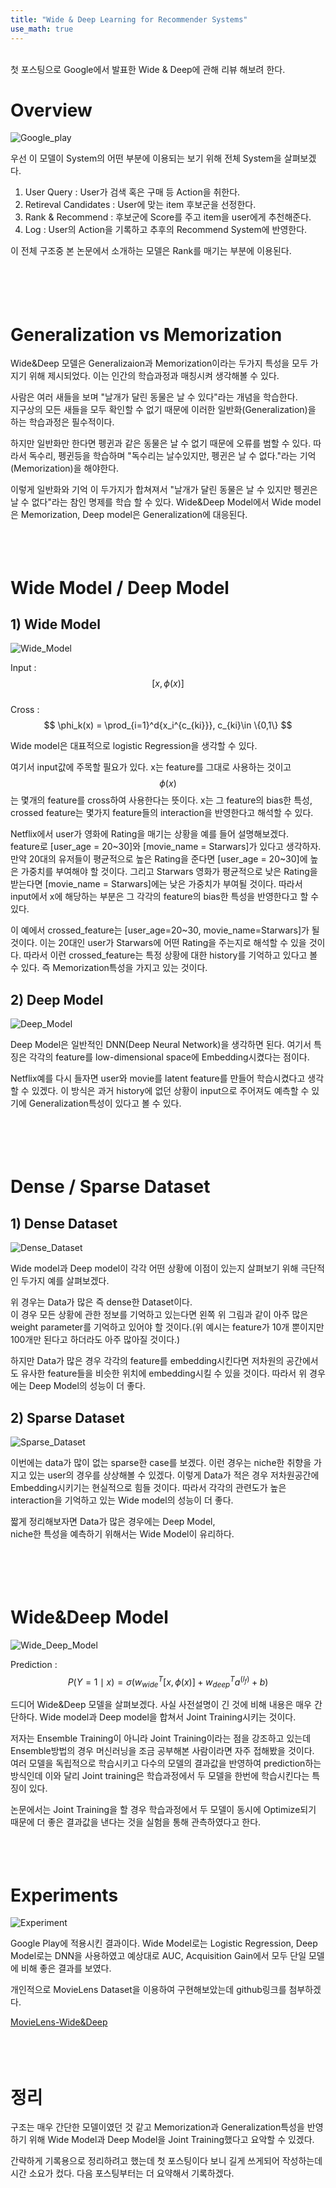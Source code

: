 ```yaml
---
title: "Wide & Deep Learning for Recommender Systems"
use_math: true
---
```


<br/>  
첫 포스팅으로 Google에서 발표한 Wide & Deep에 관해 리뷰 해보려 한다.    
<br/>

# Overview

![Google_play](../img/wide_n_deep/Google_play.png)

우선 이 모델이 System의 어떤 부분에 이용되는 보기 위해 전체 System을 살펴보겠다.

1. User Query : User가 검색 혹은 구매 등 Action을 취한다.
2. Retireval Candidates : User에 맞는 item 후보군을 선정한다.
3. Rank & Recommend : 후보군에 Score를 주고 item을 user에게 추천해준다.
4. Log : User의 Action을 기록하고 추후의 Recommend System에 반영한다.

이 전체 구조중 본 논문에서 소개하는 모델은 Rank를 매기는 부분에 이용된다.  
<br/><br/><br/><br/>

# Generalization vs Memorization

Wide&Deep 모델은 Generalizaion과 Memorization이라는 두가지 특성을 모두 가지기 위해 제시되었다. 이는 인간의 학습과정과 매칭시켜 생각해볼 수 있다.  

사람은 여러 새들을 보며 "날개가 달린 동물은 날 수 있다"라는 개념을 학습한다.  
지구상의 모든 새들을 모두 확인할 수 없기 때문에 이러한 일반화(Generalization)을 하는 학습과정은 필수적이다.  

하지만 일반화만 한다면 펭귄과 같은 동물은 날 수 없기 때문에 오류를 범할 수 있다. 따라서 독수리, 펭귄등을 학습하며 "독수리는 날수있지만, 펭귄은 날 수 없다."라는 기억(Memorization)을 해야한다.  

이렇게 일반화와 기억 이 두가지가 합쳐져서 "날개가 달린 동물은 날 수 있지만 펭귄은 날 수 없다"라는 참인 명제를 학습 할 수 있다.  Wide&Deep Model에서 Wide model은 Memorization, Deep model은 Generalization에 대응된다.
<br/><br/><br/><br/>

# Wide Model / Deep Model

## 1) Wide Model
![Wide_Model](../img/wide_n_deep/Wide_Model.png)

Input : $$ [x, \phi(x)] $$  
Cross : $$ \phi_k(x) = \prod_{i=1}^d{x_i^{c_{ki}}},    c_{ki}\in  \{0,1\} $$

Wide model은 대표적으로 logistic Regression을 생각할 수 있다.  

여기서 input값에 주목할 필요가 있다. 
x는 feature를 그대로 사용하는 것이고  
$$\phi(x)$$는 몇개의 feature를 cross하여 사용한다는 뜻이다. x는 그 feature의 bias한 특성, crossed feature는 몇가지 feature들의 interaction을 반영한다고 해석할 수 있다.  

Netflix에서 user가 영화에 Rating을 매기는 상황을 예를 들어 설명해보겠다.  
feature로 [user_age = 20~30]와 [movie_name = Starwars]가 있다고 생각하자. 만약 20대의 유저들이 평균적으로 높은 Rating을 준다면 [user_age = 20~30]에 높은 가중치를 부여해야 할 것이다.
그리고 Starwars 영화가 평균적으로 낮은 Rating을 받는다면 [movie_name = Starwars]에는 낮은 가중치가 부여될 것이다. 따라서 input에서 x에 해당하는 부분은 그 각각의 feature의 bias한 특성을 반영한다고 할 수 있다.  

이 예에서 crossed_feature는 [user_age=20~30, movie_name=Starwars]가 될 것이다. 이는 20대인 user가 Starwars에 어떤 Rating을 주는지로 해석할 수 있을 것이다.
따라서 이런 crossed_feature는 특정 상황에 대한 history를 기억하고 있다고 볼 수 있다. 즉 Memorization특성을 가지고 있는 것이다.

## 2) Deep Model
![Deep_Model](../img/wide_n_deep/Deep_Model.png)

Deep Model은 일반적인 DNN(Deep Neural Network)을 생각하면 된다. 여기서 특징은 각각의 feature를 low-dimensional space에 Embedding시켰다는 점이다.  

Netflix예를 다시 들자면 user와 movie를 latent feature를 만들어 학습시켰다고 생각할 수 있겠다. 이 방식은 과거 history에 없던 상황이 input으로 주어져도 예측할 수 있기에
Generalization특성이 있다고 볼 수 있다.  
<br/><br/><br/><br/>

# Dense / Sparse Dataset

## 1) Dense Dataset
![Dense_Dataset](../img/wide_n_deep/Dense_Dataset.png)

Wide model과 Deep model이 각각 어떤 상황에 이점이 있는지 살펴보기 위해 극단적인 두가지 예를 살펴보겠다.  

위 경우는 Data가 많은 즉 dense한 Dataset이다.  
이 경우 모든 상황에 관한 정보를 기억하고 있는다면 왼쪽 위 그림과 같이 아주 많은 weight parameter를 기억하고 있어야 할 것이다.(위 예시는 feature가 10개 뿐이지만 100개만 된다고 하더라도 아주 많아질 것이다.)  

하지만 Data가 많은 경우 각각의 feature를 embedding시킨다면 저차원의 공간에서도 유사한 feature들을 비슷한 위치에 embedding시킬 수 있을 것이다. 따라서 위 경우에는 Deep Model의 성능이 더 좋다.

## 2) Sparse Dataset
![Sparse_Dataset](../img/wide_n_deep/Sparse_Dataset.png)

이번에는 data가 많이 없는 sparse한 case를 보겠다. 이런 경우는 niche한 취향을 가지고 있는 user의 경우를 상상해볼 수 있겠다. 이렇게 Data가 적은 경우 저차원공간에 Embedding시키기는 현실적으로 힘들 것이다. 따라서 각각의 관련도가 높은 interaction을 기억하고 있는 Wide model의 성능이 더 좋다.  

짧게 정리해보자면 Data가 많은 경우에는 Deep Model,  
niche한 특성을 예측하기 위해서는 Wide Model이 유리하다.  
<br/><br/><br/><br/>

# Wide&Deep Model
![Wide_Deep_Model](../img/wide_n_deep/Wide_Deep_Model.png)  

Prediction : $$ P(Y=1\mid x) = \sigma(w^T_{wide}{[x,\phi(x)]}+w^T_{deep}a^{(l_f)}+b) $$

드디어 Wide&Deep 모델을 살펴보겠다. 사실 사전설명이 긴 것에 비해 내용은 매우 간단하다. Wide model과 Deep model을 합쳐서 Joint Training시키는 것이다.  

저자는 Ensemble Training이 아니라 Joint Training이라는 점을 강조하고 있는데 Ensemble방법의 경우 머신러닝을 조금 공부해본 사람이라면 자주 접해봤을 것이다.  
여러 모델을 독립적으로 학습시키고 다수의 모델의 결과값을 반영하여 prediction하는 방식인데 이와 달리 Joint training은 학습과정에서 두 모델을 한번에 학습시킨다는 특징이 있다.  

논문에서는 Joint Training을 할 경우 학습과정에서 두 모델이 동시에 Optimize되기 때문에 더 좋은 결과값을 낸다는 것을 실험을 통해 관측하였다고 한다.
<br/><br/><br/><br/>

# Experiments
![Experiment](../img/wide_n_deep/Experiment.png)

Google Play에 적용시킨 결과이다. Wide Model로는 Logistic Regression, Deep Model로는 DNN을 사용하였고 예상대로 AUC, Acquisition Gain에서 모두 단일 모델에 비해 좋은 결과를 보였다.  

개인적으로 MovieLens Dataset을 이용하여 구현해보았는데 github링크를 첨부하겠다.  

[MovieLens-Wide&Deep](https://github.com/LJS-Student/RecommendSystem/tree/main/Wide_n_Deep)
<br/><br/><br/><br/>

# 정리   

구조는 매우 간단한 모델이였던 것 같고 Memorization과 Generalization특성을 반영하기 위해 Wide Model과 Deep Model을 Joint Training했다고 요악할 수 있겠다.  

간략하게 기록용으로 정리하려고 했는데 첫 포스팅이다 보니 길게 쓰게되어 작성하는데 시간 소요가 컸다. 다음 포스팅부터는 더 요약해서 기록하겠다. 